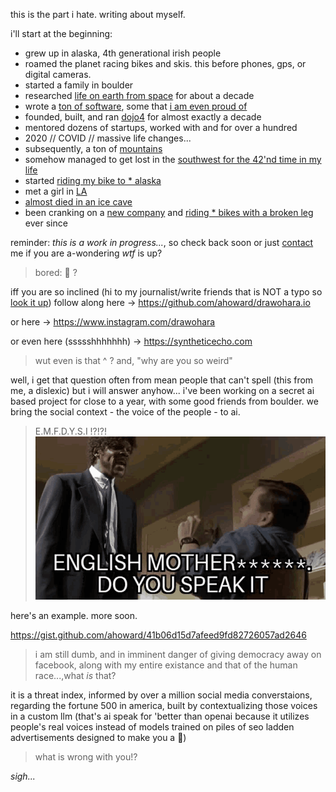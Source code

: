 this is the part i hate.  writing about myself.


i'll start at the beginning:

* grew up in alaska, 4th generational irish people
* roamed the planet racing bikes and skis.  this before phones, gps, or digital cameras.
* started a family in boulder
* researched [life on earth from space](https://independent.academia.edu/arahoward) for about a decade
* wrote a [ton of software](htts://github.com/ahoward), some that [i am even proud of](https://www.linuxjournal.com/article/7922)
* founded, built, and ran [dojo4](/dojo4) for almost exactly a decade
* mentored dozens of startups, worked with and for over a hundred
* 2020 // COVID // massive life changes...
* subsequently, a ton of [mountains](https://photos.app.goo.gl/FwwxEygH55JnQR8n8)
* somehow managed to get lost in the [southwest for the 42'nd time in my life](https://photos.app.goo.gl/rnSLBr9MoWMHv1zx6)
* started [riding my bike to * alaska](https://photos.app.goo.gl/wMDwwuFamRWWgZiu6)
* met a girl in [LA](https://photos.app.goo.gl/MpSigk5BJwqeouiUA)
* [almost died in an ice cave](https://photos.app.goo.gl/F2Tsji1aHHzKRnVF8)
* been cranking on a [new company](https://syntheticecho.com) and [riding * bikes with a broken leg](https://photos.app.goo.gl/ikwjrYWBXEvFbwbx7) ever since

reminder: _this is a work in progress..._, so check back soon or just <a href="contact">contact</a> me if you are a-wondering _wtf_ is up?

> bored: 🐼 ?

iff you are so inclined (hi to my journalist/write friends that is NOT a typo so [look it up](https://letmegooglethat.com/?q=what+does+%27iff%27+%3F)) follow along here -> <a href="https://github.com/ahoward/drawohara.io">https://github.com/ahoward/drawohara.io</a>

or here -> <a href="https://www.instagram.com/drawohara">https://www.instagram.com/drawohara</a>

or even here (ssssshhhhhhh) -> <a href="https://syntheticecho.com">https://syntheticecho.com</a>

> wut even is that ^ ? and, "why are you so weird"

well, i get that question often from mean people that can't spell (this from me, a dislexic) but i will answer anyhow...   i've been working on a secret ai based project for close to a year, with some good friends from boulder.  we bring the social context - the voice of the people - to ai.

> E.M.F.D.Y.S.I !?!?!
![english mother fucker do you speak it!?](./assets/speak-english-pulp-fiction.gif)

here's an example.  more soon.

<a href="https://gist.github.com/ahoward/41b06d15d7afeed9fd82726057ad2646">https://gist.github.com/ahoward/41b06d15d7afeed9fd82726057ad2646</a>

> i am still dumb, and in imminent danger of giving democracy away on facebook, along with my entire existance and that of the human race...,what _is_ that?

it is a threat index, informed by over a million social media converstaions, regarding the fortune 500 in america, built by contextualizing those voices in a custom llm (that's ai speak for 'better than openai because it utilizes people's real voices instead of models trained on piles of seo ladden advertisements designed to make you a 🐑)

> what is wrong with you!?

_sigh..._
